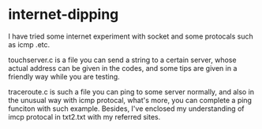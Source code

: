 internet-dipping
================

I have tried some internet experiment with socket and some protocals such as icmp .etc.

touchserver.c is a file you can send a string to a certain server, whose actual address can be given in the codes, and some tips are given in a friendly way while you are testing.

traceroute.c is such a file you can ping to some server normally, and also in the unusual way with icmp protocal, what's more, you can complete a ping funciton with such example. 
Besides, I've enclosed my understanding of imcp protocal in txt2.txt with my referred sites.
